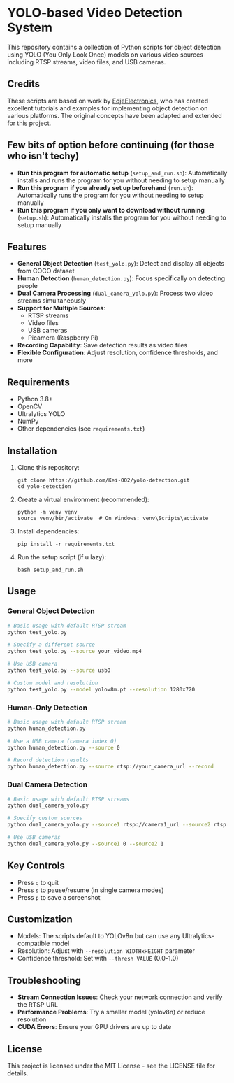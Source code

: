 # YOLO-based Video Detection System

This repository contains a collection of Python scripts for object detection using YOLO (You Only Look Once) models on various video sources including RTSP streams, video files, and USB cameras.

## Credits

These scripts are based on work by [EdjeElectronics](https://github.com/EdjeElectronics), who has created excellent tutorials and examples for implementing object detection on various platforms. The original concepts have been adapted and extended for this project.

## Few bits of option before continuing (for those who isn't techy)
- **Run this program for automatic setup** (`setup_and_run.sh`): Automatically installs and runs the program for you without needing to setup manually
- **Run this program if you already set up beforehand** (`run.sh`): Automatically runs the program for you without needing to setup manually
- **Run this program if you only want to download without running** (`setup.sh`): Automatically installs the program for you without needing to setup manually
## Features

- **General Object Detection** (`test_yolo.py`): Detect and display all objects from COCO dataset
- **Human Detection** (`human_detection.py`): Focus specifically on detecting people
- **Dual Camera Processing** (`dual_camera_yolo.py`): Process two video streams simultaneously
- **Support for Multiple Sources**:
  - RTSP streams
  - Video files
  - USB cameras
  - Picamera (Raspberry Pi)
- **Recording Capability**: Save detection results as video files
- **Flexible Configuration**: Adjust resolution, confidence thresholds, and more

## Requirements

- Python 3.8+
- OpenCV
- Ultralytics YOLO
- NumPy
- Other dependencies (see `requirements.txt`)

## Installation

1. Clone this repository:
   ```
   git clone https://github.com/Kei-002/yolo-detection.git
   cd yolo-detection
   ```

2. Create a virtual environment (recommended):
   ```
   python -m venv venv
   source venv/bin/activate  # On Windows: venv\Scripts\activate
   ```

3. Install dependencies:
   ```
   pip install -r requirements.txt
   ```

4. Run the setup script (if u lazy):
   ```
   bash setup_and_run.sh
   ```

## Usage

### General Object Detection

```bash
# Basic usage with default RTSP stream
python test_yolo.py

# Specify a different source
python test_yolo.py --source your_video.mp4

# Use USB camera
python test_yolo.py --source usb0

# Custom model and resolution
python test_yolo.py --model yolov8m.pt --resolution 1280x720
```

### Human-Only Detection

```bash
# Basic usage with default RTSP stream
python human_detection.py

# Use a USB camera (camera index 0)
python human_detection.py --source 0

# Record detection results
python human_detection.py --source rtsp://your_camera_url --record
```

### Dual Camera Detection

```bash
# Basic usage with default RTSP streams
python dual_camera_yolo.py

# Specify custom sources
python dual_camera_yolo.py --source1 rtsp://camera1_url --source2 rtsp://camera2_url

# Use USB cameras
python dual_camera_yolo.py --source1 0 --source2 1
```

## Key Controls

- Press `q` to quit
- Press `s` to pause/resume (in single camera modes)
- Press `p` to save a screenshot

## Customization

- Models: The scripts default to YOLOv8n but can use any Ultralytics-compatible model
- Resolution: Adjust with `--resolution WIDTHxHEIGHT` parameter
- Confidence threshold: Set with `--thresh VALUE` (0.0-1.0)

## Troubleshooting

- **Stream Connection Issues**: Check your network connection and verify the RTSP URL
- **Performance Problems**: Try a smaller model (yolov8n) or reduce resolution
- **CUDA Errors**: Ensure your GPU drivers are up to date

## License

This project is licensed under the MIT License - see the LICENSE file for details. 
